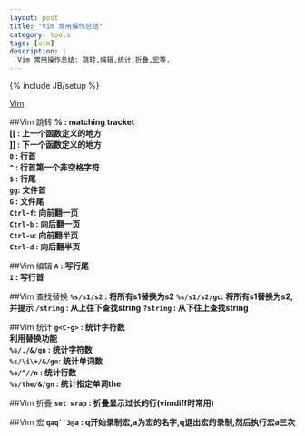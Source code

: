 ```yaml
---
layout: post
title: "Vim 常用操作总结"
category: tools 
tags: [vim]
description: |
  Vim 常用操作总结: 跳转,编辑,统计,折叠,宏等.
---
```

{% include JB/setup %}

[Vim](http://www.vim.org/).

##Vim 跳转
**%   : matching tracket**   
**[[  : 上一个函数定义的地方**  
**]]  : 下一个函数定义的地方**  
**`0` : 行首**  
**`^` : 行首第一个非空格字符**   
**`$` : 行尾**  
**`gg`: 文件首**  
**`G` : 文件尾**  
**`Ctrl-f`: 向前翻一页**  
**`Ctrl-b` : 向后翻一页**  
**`Ctrl-u`: 向前翻半页**  
**`Ctrl-d` : 向后翻半页**  

##Vim 编辑
**`A` : 写行尾**  
**`I` : 写行首**  

##Vim 查找替换
**`%s/s1/s2`   : 将所有s1替换为s2**
**`%s/s1/s2/gc`: 将所有s1替换为s2,并提示**
**`/string`    : 从上往下查找string**
**`?string`    : 从下往上查找string**

##Vim 统计
**`g<C-g>`      : 统计字符数**  
**利用替换功能**  
**`%s/./&/gn`   : 统计字符数**  
**`%s/\i\+/&/gn`: 统计单词数**  
**`%s/^//n`     : 统计行数**  
**`%s/the/&/gn` : 统计指定单词the**  

##Vim 折叠
**`set wrap`    : 折叠显示过长的行(vimdiff时常用)**  

##Vim 宏
**`qaq``3@a`    : q开始录制宏,a为宏的名字,q退出宏的录制,然后执行宏a三次**
